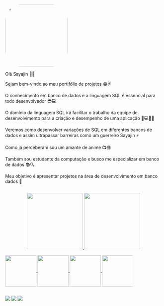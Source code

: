 
  <img width="200" height="200" align="center" style="border-radius:50px;" src="https://media1.tenor.com/images/da89ac962c46b17f191edaaa7d217e4a/tenor.gif?itemid=14803941" />

Olá Sayajin 👊💥

Sejam bem-vindo ao meu portifólio de projetos 😁✌️

O conhecimento em banco de dados e a linguagem SQL é essencial para todo desenvolvedor  😎💻

O domínio da linguagem SQL irá facilitar o trabalho da equipe de desenvolvimento para a criação e desempenho de uma aplicação 📱💻💪🏻

Veremos como desenvolver variações de SQL em diferentes bancos de dados e assim ultrapassar barreiras como um guerreiro Sayajin ⚡️

Como já perceberam sou um amante de anime 📺🉐

Também sou estudante da computação e busco me especializar em banco de dados 📚🔍

Meu objetivo é apresentar projetos na área de desenvolvimento em banco dados 🔨

##

<div align="center">
  <a href="https://github.com/Sayajin-SQL">
 <img height="180em" src="https://github-readme-stats.vercel.app/api?username=Sayajin-SQL&show_icons=true&theme=dracula&include_all_commits=true&count_private=true"/>
 <img height="180em" src="https://github-readme-stats.vercel.app/api/top-langs/?username=Sayajin-SQL&layout=compact&langs_count=7&theme=dracula"/>
</div>

<div style="display: inline_block"><br>
  <img width="100" height="100" align="center" src="https://cdn.jsdelivr.net/gh/devicons/devicon/icons/oracle/oracle-original.svg" />  
  <img width="100" height="100" align="center" src="https://cdn.jsdelivr.net/gh/devicons/devicon/icons/mysql/mysql-original-wordmark.svg" />
  <img width="100" height="100" align="center" src="https://cdn.jsdelivr.net/gh/devicons/devicon/icons/postgresql/postgresql-original.svg" />
  <img width="100" height="100" align="center" src="https://cdn.jsdelivr.net/gh/devicons/devicon/icons/microsoftsqlserver/microsoftsqlserver-plain-wordmark.svg" />
</div>

  ##
 
<div> 
  <a href="https://www.youtube.com/channel/UC6aR2nPTkD6GECmEjQBEWtQ" target="_blank"><img src="https://img.shields.io/badge/YouTube-FF0000?style=for-the-badge&logo=youtube&logoColor=white" target="_blank"></a>
  <a href = "mailto:sayajinsql@outlook.com"><img src="https://img.shields.io/badge/Microsoft_Outlook-0078D4?style=for-the-badge&logo=microsoft-outlook&logoColor=white" target="_blank"></a>
  <a href="https://www.linkedin.com/in/jvnogueiraa" target="_blank"><img src="https://img.shields.io/badge/-LinkedIn-%230077B5?style=for-the-badge&logo=linkedin&logoColor=white" target="_blank"></a> 

 
</div>

  
